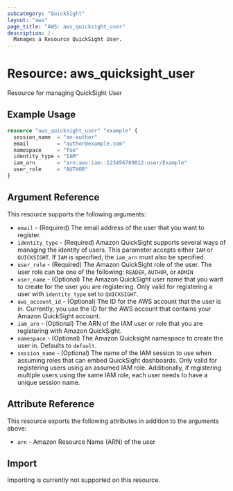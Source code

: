 ```yaml
---
subcategory: "QuickSight"
layout: "aws"
page_title: "AWS: aws_quicksight_user"
description: |-
  Manages a Resource QuickSight User.
---
```


# Resource: aws_quicksight_user

Resource for managing QuickSight User

## Example Usage

```terraform
resource "aws_quicksight_user" "example" {
  session_name  = "an-author"
  email         = "author@example.com"
  namespace     = "foo"
  identity_type = "IAM"
  iam_arn       = "arn:aws:iam::123456789012:user/Example"
  user_role     = "AUTHOR"
}
```

## Argument Reference

This resource supports the following arguments:

* `email` - (Required) The email address of the user that you want to register.
* `identity_type` - (Required) Amazon QuickSight supports several ways of managing the identity of users. This parameter accepts either  `IAM` or `QUICKSIGHT`. If `IAM` is specified, the `iam_arn` must also be specified.
* `user_role` - (Required) The Amazon QuickSight role of the user. The user role can be one of the following: `READER`, `AUTHOR`, or `ADMIN`
* `user_name` - (Optional) The Amazon QuickSight user name that you want to create for the user you are registering. Only valid for registering a user with `identity_type` set to `QUICKSIGHT`.
* `aws_account_id` - (Optional) The ID for the AWS account that the user is in. Currently, you use the ID for the AWS account that contains your Amazon QuickSight account.
* `iam_arn` - (Optional) The ARN of the IAM user or role that you are registering with Amazon QuickSight.
* `namespace`  - (Optional) The Amazon Quicksight namespace to create the user in. Defaults to `default`.
* `session_name` - (Optional) The name of the IAM session to use when assuming roles that can embed QuickSight dashboards. Only valid for registering users using an assumed IAM role. Additionally, if registering multiple users using the same IAM role, each user needs to have a unique session name.

## Attribute Reference

This resource exports the following attributes in addition to the arguments above:

* `arn` - Amazon Resource Name (ARN) of the user

## Import

Importing is currently not supported on this resource.
